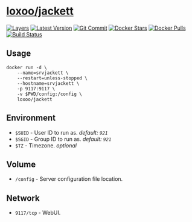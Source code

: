 [hub]: https://hub.docker.com/r/loxoo/jackett
[mbdg]: https://microbadger.com/images/loxoo/jackett
[git]: https://github.com/triptixx/jackett
[actions]: https://github.com/triptixx/jackett/actions

# [loxoo/jackett][hub]
[![Layers](https://images.microbadger.com/badges/image/loxoo/jackett.svg)][mbdg]
[![Latest Version](https://images.microbadger.com/badges/version/loxoo/jackett.svg)][hub]
[![Git Commit](https://images.microbadger.com/badges/commit/loxoo/jackett.svg)][git]
[![Docker Stars](https://img.shields.io/docker/stars/loxoo/jackett.svg)][hub]
[![Docker Pulls](https://img.shields.io/docker/pulls/loxoo/jackett.svg)][hub]
[![Build Status](https://github.com/triptixx/jackett/workflows/docker%20build/badge.svg)][actions]

## Usage

```shell
docker run -d \
    --name=srvjackett \
    --restart=unless-stopped \
    --hostname=srvjackett \
    -p 9117:9117 \
    -v $PWD/config:/config \
    loxoo/jackett
```

## Environment

- `$SUID`         - User ID to run as. _default: `921`_
- `$SGID`         - Group ID to run as. _default: `921`_
- `$TZ`           - Timezone. _optional_

## Volume

- `/config`       - Server configuration file location.

## Network

- `9117/tcp`      - WebUI.
